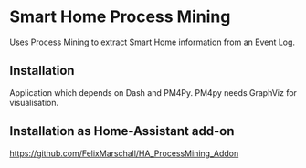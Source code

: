 # Smart Home Process Mining
Uses Process Mining to extract Smart Home information from an Event Log. 


## Installation
Application which depends on Dash and PM4Py.
PM4py needs GraphViz for visualisation.


## Installation as Home-Assistant add-on
https://github.com/FelixMarschall/HA_ProcessMining_Addon
